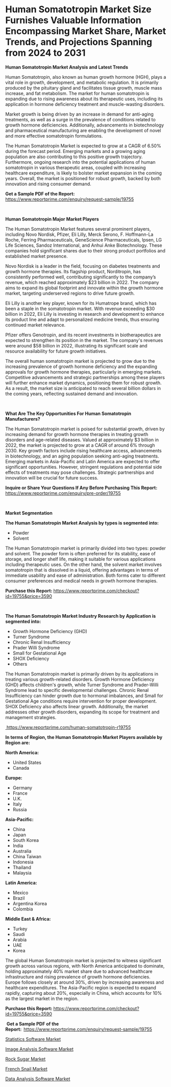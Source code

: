 <p><h1>Human Somatotropin Market Size Furnishes Valuable Information Encompassing Market Share, Market Trends, and Projections Spanning from 2024 to 2031</h1></p><p><strong>Human Somatotropin Market Analysis and Latest Trends</strong></p>
<p><p>Human Somatotropin, also known as human growth hormone (HGH), plays a vital role in growth, development, and metabolic regulation. It is primarily produced by the pituitary gland and facilitates tissue growth, muscle mass increase, and fat metabolism. The market for human somatotropin is expanding due to rising awareness about its therapeutic uses, including its application in hormone deficiency treatment and muscle-wasting disorders.</p><p>Market growth is being driven by an increase in demand for anti-aging treatments, as well as a surge in the prevalence of conditions related to growth hormone deficiencies. Additionally, advancements in biotechnology and pharmaceutical manufacturing are enabling the development of novel and more effective somatotropin formulations. </p><p>The Human Somatotropin Market is expected to grow at a CAGR of 6.50% during the forecast period. Emerging markets and a growing aging population are also contributing to this positive growth trajectory. Furthermore, ongoing research into the potential applications of human somatotropin in various therapeutic areas, coupled with increasing healthcare expenditure, is likely to bolster market expansion in the coming years. Overall, the market is positioned for robust growth, backed by both innovation and rising consumer demand.</p></p>
<p><strong>Get a Sample PDF of the Report:&nbsp;</strong> <a href="https://www.reportprime.com/enquiry/request-sample/19755?utm_campaign=1117&utm_medium=2&utm_source=Github&utm_content=ia&utm_term=02122024&utm_id=human-somatotropin">https://www.reportprime.com/enquiry/request-sample/19755</a></p>
<p>&nbsp;</p>
<p><strong>Human Somatotropin Major Market Players</strong></p>
<p><p>The Human Somatotropin Market features several prominent players, including Novo Nordisk, Pfizer, Eli Lilly, Merck Serono, F. Hoffmann-La Roche, Ferring Pharmaceuticals, GeneScience Pharmaceuticals, Ipsen, LG Life Sciences, Sandoz International, and Anhui Anke Biotechnology. These companies hold significant shares due to their strong product portfolios and established market presence.</p><p>Novo Nordisk is a leader in the field, focusing on diabetes treatments and growth hormone therapies. Its flagship product, Norditropin, has consistently performed well, contributing significantly to the company’s revenue, which reached approximately $23 billion in 2022. The company aims to expand its global footprint and innovate within the growth hormone market, targeting underserved regions to drive future growth.</p><p>Eli Lilly is another key player, known for its Humatrope brand, which has been a staple in the somatotropin market. With revenue exceeding $30 billion in 2022, Eli Lilly is investing in research and development to enhance its product line and adapt to personalized medicine trends, thus ensuring continued market relevance.</p><p>Pfizer offers Genotropin, and its recent investments in biotherapeutics are expected to strengthen its position in the market. The company's revenues were around $58 billion in 2022, illustrating its significant scale and resource availability for future growth initiatives.</p><p>The overall human somatotropin market is projected to grow due to the increasing prevalence of growth hormone deficiency and the expanding approvals for growth hormone therapies, particularly in emerging markets. Competitive advancements and strategic partnerships among these players will further enhance market dynamics, positioning them for robust growth. As a result, the market size is anticipated to reach several billion dollars in the coming years, reflecting sustained demand and innovation.</p></p>
<p>&nbsp;</p>
<p><strong>What Are The Key Opportunities For Human Somatotropin Manufacturers?</strong></p>
<p><p>The Human Somatotropin market is poised for substantial growth, driven by increasing demand for growth hormone therapies in treating growth disorders and age-related diseases. Valued at approximately $3 billion in 2022, the market is projected to grow at a CAGR of around 6% through 2030. Key growth factors include rising healthcare access, advancements in biotechnology, and an aging population seeking anti-aging treatments. Emerging markets in Asia-Pacific and Latin America are expected to offer significant opportunities. However, stringent regulations and potential side effects of treatments may pose challenges. Strategic partnerships and innovation will be crucial for future success.</p></p>
<p><strong>Inquire or Share Your Questions If Any Before Purchasing This Report:</strong> <a href="https://www.reportprime.com/enquiry/pre-order/19755?utm_campaign=1117&utm_medium=2&utm_source=Github&utm_content=ia&utm_term=02122024&utm_id=human-somatotropin">https://www.reportprime.com/enquiry/pre-order/19755</a></p>
<p>&nbsp;</p>
<p><strong>Market Segmentation</strong></p>
<p><strong>The Human Somatotropin Market Analysis by types is segmented into:</strong></p>
<p><ul><li>Powder</li><li>Solvent</li></ul></p>
<p><p>The Human Somatotropin market is primarily divided into two types: powder and solvent. The powder form is often preferred for its stability, ease of storage, and longer shelf life, making it suitable for various applications including therapeutic uses. On the other hand, the solvent market involves somatotropin that is dissolved in a liquid, offering advantages in terms of immediate usability and ease of administration. Both forms cater to different consumer preferences and medical needs in growth hormone therapies.</p></p>
<p><strong>Purchase this Report:&nbsp;</strong><a href="https://www.reportprime.com/checkout?id=19755&price=3590&utm_campaign=1117&utm_medium=2&utm_source=Github&utm_content=ia&utm_term=02122024&utm_id=human-somatotropin">https://www.reportprime.com/checkout?id=19755&price=3590</a></p>
<p>&nbsp;</p>
<p><strong>The Human Somatotropin Market Industry Research by Application is segmented into:</strong></p>
<p><ul><li>Growth Hormone Deficiency (GHD)</li><li>Turner Syndrome</li><li>Chronic Renal Insufficiency</li><li>Prader Willi Syndrome</li><li>Small for Gestational Age</li><li>SHOX Deficiency</li><li>Others</li></ul></p>
<p><p>The Human Somatotropin market is primarily driven by its applications in treating various growth-related disorders. Growth Hormone Deficiency (GHD) affects children's growth, while Turner Syndrome and Prader-Willi Syndrome lead to specific developmental challenges. Chronic Renal Insufficiency can hinder growth due to hormonal imbalances, and Small for Gestational Age conditions require intervention for proper development. SHOX Deficiency also affects linear growth. Additionally, the market addresses other growth disorders, expanding its scope for treatment and management strategies.</p></p>
<p><a href="https://www.reportprime.com/human-somatotropin-r19755?utm_campaign=1117&utm_medium=2&utm_source=Github&utm_content=ia&utm_term=02122024&utm_id=human-somatotropin">&nbsp;https://www.reportprime.com/human-somatotropin-r19755</a></p>
<p><strong>In terms of Region, the Human Somatotropin Market Players available by Region are:</strong></p>
<p>
    <p> <strong> North America: </strong>
        <ul>
            <li>United States</li>
            <li>Canada</li>
        </ul>
        </p> 
    <p> <strong> Europe: </strong>
        <ul>
            <li>Germany</li>
            <li>France</li>
            <li>U.K.</li>
            <li>Italy</li>
            <li>Russia</li>
        </ul>
        </p> 
    <p> <strong> Asia-Pacific: </strong>
        <ul>
            <li>China</li>
            <li>Japan</li>
            <li>South Korea</li>
            <li>India</li>
            <li>Australia</li>
            <li>China Taiwan</li>
            <li>Indonesia</li>
            <li>Thailand</li>
            <li>Malaysia</li>
        </ul>
        </p> 
    <p> <strong> Latin America: </strong>
        <ul>
            <li>Mexico</li>
            <li>Brazil</li>
            <li>Argentina Korea</li>
            <li>Colombia</li>
        </ul>
        </p> 
    <p> <strong> Middle East & Africa: </strong>
        <ul>
            <li>Turkey</li>
            <li>Saudi</li>
            <li>Arabia</li>
            <li>UAE</li>
            <li>Korea</li>
        </ul>
    </p>
    </p>
<p><p>The global Human Somatotropin market is projected to witness significant growth across various regions, with North America anticipated to dominate, holding approximately 40% market share due to advanced healthcare infrastructure and rising prevalence of growth hormone deficiencies. Europe follows closely at around 30%, driven by increasing awareness and healthcare expenditures. The Asia-Pacific region is expected to expand rapidly, capturing about 20%, especially in China, which accounts for 10% as the largest market in the region.</p></p>
<p><strong>Purchase this Report: </strong><a href="https://www.reportprime.com/checkout?id=19755&price=3590&utm_campaign=1117&utm_medium=2&utm_source=Github&utm_content=ia&utm_term=02122024&utm_id=human-somatotropin">https://www.reportprime.com/checkout?id=19755&price=3590</a></p>
<p>&nbsp;<strong>Get a Sample PDF of the Report:&nbsp;&nbsp;</strong><a href="https://www.reportprime.com/enquiry/request-sample/19755?utm_campaign=1117&utm_medium=2&utm_source=Github&utm_content=ia&utm_term=02122024&utm_id=human-somatotropin">https://www.reportprime.com/enquiry/request-sample/19755</a></p>
<p><strong></strong></p>
<p><p><a href="https://www.linkedin.com/pulse/trends-statistics-software-market-2024-2031-expected-growth-j694c?utm_campaign=1117&utm_medium=2&utm_source=Github&utm_content=ia&utm_term=02122024&utm_id=human-somatotropin">Statistics Software Market</a></p><p><a href="https://www.linkedin.com/pulse/global-image-analysis-software-market-projected-scope-size-cagr-rvwrc?utm_campaign=1117&utm_medium=2&utm_source=Github&utm_content=ia&utm_term=02122024&utm_id=human-somatotropin">Image Analysis Software Market</a></p><p><a href="https://issuu.com/reportprime-2/docs/rock-sugar-market-size-2030.pptx?utm_campaign=1117&utm_medium=2&utm_source=Github&utm_content=ia&utm_term=02122024&utm_id=human-somatotropin">Rock Sugar Market</a></p><p><a href="https://issuu.com/reportprime-2/docs/french-snail-market-size-2030.pptx?utm_campaign=1117&utm_medium=2&utm_source=Github&utm_content=ia&utm_term=02122024&utm_id=human-somatotropin">French Snail Market</a></p><p><a href="https://www.linkedin.com/pulse/detailed-data-analysis-software-market-trend-projected-48-cagr-yunac?utm_campaign=1117&utm_medium=2&utm_source=Github&utm_content=ia&utm_term=02122024&utm_id=human-somatotropin">Data Analysis Software Market</a></p></p>